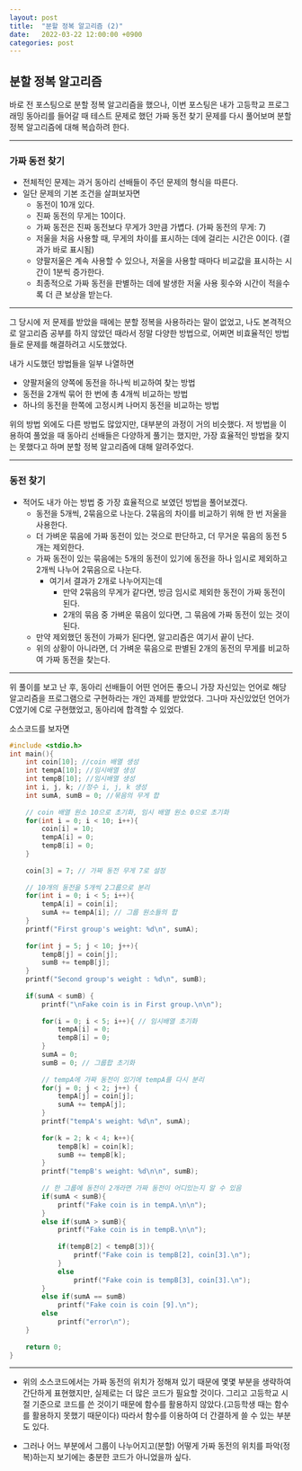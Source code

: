 ```yaml
---
layout: post
title:  "분할 정복 알고리즘 (2)"
date:   2022-03-22 12:00:00 +0900
categories: post
---
```


## 분할 정복 알고리즘  
 바로 전 포스팅으로 분할 정복 알고리즘을 했으나, 
이번 포스팅은 내가 고등학교 프로그래밍 동아리를 들어갈 때 테스트 문제로 했던 가짜 동전 찾기 문제를 다시 풀어보며 
분할 정복 알고리즘에 대해 복습하려 한다.  
 
___

### 가짜 동전 찾기
* 전체적인 문제는 과거 동아리 선배들이 주던 문제의 형식을 따른다.  
* 일단 문제의 기본 조건을 살펴보자면  
    * 동전이 10개 있다.  
    * 진짜 동전의 무게는 10이다.  
    * 가짜 동전은 진짜 동전보다 무게가 3만큼 가볍다. (가짜 동전의 무게: 7)  
    * 저울을 처음 사용할 때, 무게의 차이를 표시하는 데에 걸리는 시간은 0이다. (결과가 바로 표시됨)  
    * 양팔저울은 계속 사용할 수 있으나, 저울을 사용할 때마다 비교값을 표시하는 시간이 1분씩 증가한다.  
    * 최종적으로 가짜 동전을 판별하는 데에 발생한 저울 사용 횟수와 시간이 적을수록 더 큰 보상을 받는다.  
    
___

 그 당시에 저 문제를 받았을 때에는 분할 정복을 사용하라는 말이 없었고, 나도 본격적으로 알고리즘 공부를 하지 않았던 때라서 
정말 다양한 방법으로, 어쩌면 비효율적인 방법들로 문제를 해결하려고 시도했었다.  

내가 시도했던 방법들을 일부 나열하면  
* 양팔저울의 양쪽에 동전을 하나씩 비교하여 찾는 방법  
* 동전을 2개씩 묶어 한 번에 총 4개씩 비교하는 방법  
* 하나의 동전을 한쪽에 고정시켜 나머지 동전을 비교하는 방법  

 위의 방법 외에도 다른 방법도 많았지만, 대부분의 과정이 거의 비슷했다. 저 방법을 이용하여 풀었을 때 동아리 선배들은 다양하게 풀기는 했지만, 
가장 효율적인 방법을 찾지는 못했다고 하며 분할 정복 알고리즘에 대해 알려주었다.  

___
### 동전 찾기  
* 적어도 내가 아는 방법 중 가장 효율적으로 보였던 방법을 풀어보겠다.  
    * 동전을 5개씩, 2묶음으로 나눈다. 2묶음의 차이를 비교하기 위해 한 번 저울을 사용한다.  
    * 더 가벼운 묶음에 가짜 동전이 있는 것으로 판단하고, 더 무거운 묶음의 동전 5개는 제외한다.  
    * 가짜 동전이 있는 묶음에는 5개의 동전이 있기에 동전을 하나 임시로 제외하고 2개씩 나누어 2묶음으로 나눈다.  
        * 여기서 결과가 2개로 나누어지는데  
            * 만약 2묶음의 무게가 같다면, 방금 임시로 제외한 동전이 가짜 동전이 된다.  
            * 2개의 묶음 중 가벼운 묶음이 있다면, 그 묶음에 가짜 동전이 있는 것이 된다.  
    * 만약 제외했던 동전이 가짜가 된다면, 알고리즘은 여기서 끝이 난다.  
    * 위의 상황이 아니라면, 더 가벼운 묶음으로 판별된 2개의 동전의 무게를 비교하여 가짜 동전을 찾는다.  

___

 위 풀이를 보고 난 후, 동아리 선배들이 어떤 언어든 좋으니 가장 자신있는 언어로 해당 알고리즘을 프로그램으로 구현하라는 개인 과제를 받았었다. 
그나마 자신있었던 언어가 C였기에 C로 구현했었고, 동아리에 합격할 수 있었다.  
    
소스코드를 보자면  

~~~c
#include <stdio.h>
int main(){
	int coin[10]; //coin 배열 생성
	int tempA[10]; //임시배열 생성 
	int tempB[10]; //임시배열 생성 
	int i, j, k; //정수 i, j, k 생성 
	int sumA, sumB = 0; //묶음의 무게 합 
	
	// coin 배열 원소 10으로 초기화, 임시 배열 원소 0으로 초기화 
	for(int i = 0; i < 10; i++){
		coin[i] = 10;
		tempA[i] = 0;
		tempB[i] = 0;
	}
	
	coin[3] = 7; // 가짜 동전 무게 7로 설정 
		
	// 10개의 동전을 5개씩 2그룹으로 분리
	for(int i = 0; i < 5; i++){
		tempA[i] = coin[i];
		sumA += tempA[i]; // 그룹 원소들의 합
	}
	printf("First group's weight: %d\n", sumA);
	
	for(int j = 5; j < 10; j++){
		tempB[j] = coin[j];
		sumB += tempB[j];
	}
	printf("Second group's weight : %d\n", sumB);
	
	if(sumA < sumB) {
		printf("\nFake coin is in First group.\n\n");
		
		for(i = 0; i < 5; i++){ // 임시배열 초기화 
			tempA[i] = 0;
			tempB[i] = 0;
		}
		sumA = 0; 
		sumB = 0; // 그룹합 초기화 
		
		// tempA에 가짜 동전이 있기에 tempA를 다시 분리 
		for(j = 0; j < 2; j++) {
			tempA[j] = coin[j];
			sumA += tempA[j];
		}
		printf("tempA's weight: %d\n", sumA);
			
		for(k = 2; k < 4; k++){
			tempB[k] = coin[k];
			sumB += tempB[k];
		}
		printf("tempB's weight: %d\n\n", sumB);
		
		// 한 그룹에 동전이 2개라면 가짜 동전이 어디있는지 알 수 있음 
		if(sumA < sumB){
			printf("Fake coin is in tempA.\n\n");
		}
		else if(sumA > sumB){
			printf("Fake coin is in tempB.\n\n");
			
			if(tempB[2] < tempB[3]){
				printf("Fake coin is tempB[2], coin[3].\n");
			}
			else
				printf("Fake coin is tempB[3], coin[3].\n");
		}
		else if(sumA == sumB)
			printf("Fake coin is coin [9].\n");
		else
			printf("error\n");
	}
	
	return 0;
} 
~~~

___

* 위의 소스코드에서는 가짜 동전의 위치가 정해져 있기 때문에 몇몇 부분을 생략하여 간단하게 표현했지만, 
실제로는 더 많은 코드가 필요할 것이다. 그리고 고등학교 시절 기준으로 코드를 쓴 것이기 때문에 함수를 활용하지 않았다.(고등학생 때는 함수를 활용하지 못했기 때문이다) 따라서 함수를 이용하여 더 간결하게 쓸 수 있는 부분도 있다.  
  
* 그러나 어느 부분에서 그룹이 나누어지고(분할) 어떻게 가짜 동전의 위치를 파악(정복)하는지 보기에는 충분한 코드가 아니었을까 싶다.